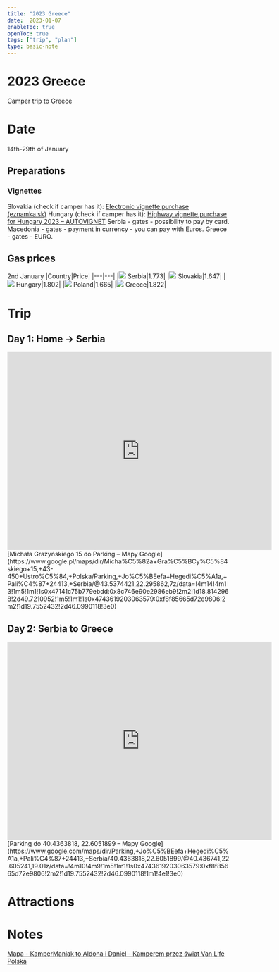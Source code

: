 ```yaml
---
title: "2023 Greece"
date:  2023-01-07
enableToc: true
openToc: true
tags: ["trip", "plan"]
type: basic-note
---
```

# 2023 Greece
Camper trip to Greece
# Date 
14th-29th of January

## Preparations
### Vignettes
Slovakia (check if camper has it): [Electronic vignette purchase (eznamka.sk)](https://eznamka.sk/selfcare/purchase)
Hungary (check if camper has it): [Highway vignette purchase for Hungary 2023 – AUTOVIGNET](https://en.autovignet.hu/)
Serbia - gates - possibility to pay by card.
Macedonia - gates - payment in currency - you can pay with Euros.
Greece - gates - EURO.

## Gas prices
2nd January
|Country|Price|
|---|---|
|![](https://www.cargopedia.net/img/flags/24/RS.png) Serbia|1.773|
|![](https://www.cargopedia.net/img/flags/24/SK.png) Slovakia|1.647|
|![](https://www.cargopedia.net/img/flags/24/HU.png) Hungary|1.802|
|![](https://www.cargopedia.net/img/flags/24/PL.png) Poland|1.665|
|![](https://www.cargopedia.net/img/flags/24/GR.png) Greece|1.822|

# Trip
## Day 1: Home -> Serbia
<iframe src="https://www.google.com/maps/embed?pb=!1m28!1m12!1m3!1d2961732.191710393!2d22.295862006497032!3d43.537442052085474!2m3!1f0!2f0!3f0!3m2!1i1024!2i768!4f13.1!4m13!3e0!4m5!1s0x47141c75b779ebdd%3A0x8c746e90e2986eb9!2zTWljaGHFgmEgR3Jhxbx5xYRza2llZ28gMTUsIDQzLTQ1MCBVc3Ryb8WELCBQb2xza2E!3m2!1d49.7210952!2d18.814296799999997!4m5!1s0x4743619203063579%3A0xf8f85665d72e9806!2zUGFya2luZywgSm_FvmVmYSBIZWdlZGnFoWEsIFBhbGnEhyAyNDQxMywgU2VyYmlh!3m2!1d46.0990118!2d19.7552432!5e0!3m2!1spl!2spl!4v1673116444570!5m2!1spl!2spl" width="600" height="450" style="border:0;" allowfullscreen="" loading="lazy" referrerpolicy="no-referrer-when-downgrade"></iframe>
[Michała Grażyńskiego 15 do Parking – Mapy Google](https://www.google.pl/maps/dir/Micha%C5%82a+Gra%C5%BCy%C5%84skiego+15,+43-450+Ustro%C5%84,+Polska/Parking,+Jo%C5%BEefa+Hegedi%C5%A1a,+Pali%C4%87+24413,+Serbia/@43.5374421,22.295862,7z/data=!4m14!4m13!1m5!1m1!1s0x47141c75b779ebdd:0x8c746e90e2986eb9!2m2!1d18.8142968!2d49.7210952!1m5!1m1!1s0x4743619203063579:0xf8f85665d72e9806!2m2!1d19.7552432!2d46.0990118!3e0)

## Day 2: Serbia to Greece
<iframe src="https://www.google.com/maps/embed?pb=!1m26!1m12!1m3!1d755.9672795560662!2d22.605241044368682!3d40.436740985716476!2m3!1f0!2f0!3f0!3m2!1i1024!2i768!4f13.1!4m11!3e0!4m5!1s0x4743619203063579%3A0xf8f85665d72e9806!2zUGFya2luZywgSm_FvmVmYSBIZWdlZGnFoWEsIFBhbGnEhyAyNDQxMywgU2VyYmlh!3m2!1d46.0990118!2d19.7552432!4m3!3m2!1d40.4363818!2d22.6051899!5e0!3m2!1spl!2spl!4v1673214996099!5m2!1spl!2spl" width="600" height="450" style="border:0;" allowfullscreen="" loading="lazy" referrerpolicy="no-referrer-when-downgrade"></iframe>
[Parking do 40.4363818, 22.6051899 – Mapy Google](https://www.google.com/maps/dir/Parking,+Jo%C5%BEefa+Hegedi%C5%A1a,+Pali%C4%87+24413,+Serbia/40.4363818,22.6051899/@40.436741,22.605241,19.01z/data=!4m10!4m9!1m5!1m1!1s0x4743619203063579:0xf8f85665d72e9806!2m2!1d19.7552432!2d46.0990118!1m1!4e1!3e0)

# Attractions

# Notes
[Mapa - KamperManiak to Aldona i Daniel - Kamperem przez świat Van Life Polska](https://kampermaniak.pl/mapa/)